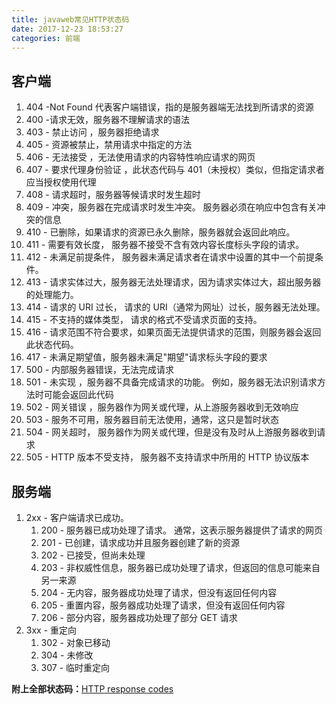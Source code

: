 ```yaml
---
title: javaweb常见HTTP状态码
date: 2017-12-23 18:53:27
categories: 前端
---
```


## 客户端
1.  404 -Not Found 代表客户端错误，指的是服务器端无法找到所请求的资源
2. 400 -请求无效，服务器不理解请求的语法
3. 403 - 禁止访问 ，服务器拒绝请求
4. 405 - 资源被禁止，禁用请求中指定的方法
5. 406 - 无法接受 ，无法使用请求的内容特性响应请求的网页
6. 407 - 要求代理身份验证 ，此状态代码与 401（未授权）类似，但指定请求者应当授权使用代理
7. 408 - 请求超时，服务器等候请求时发生超时
8. 409 - 冲突，服务器在完成请求时发生冲突。 服务器必须在响应中包含有关冲突的信息
9. 410 - 已删除，如果请求的资源已永久删除，服务器就会返回此响应。
10. 411 - 需要有效长度， 服务器不接受不含有效内容长度标头字段的请求。
11. 412 - 未满足前提条件， 服务器未满足请求者在请求中设置的其中一个前提条件。
12. 413 - 请求实体过大，服务器无法处理请求，因为请求实体过大，超出服务器的处理能力。
13. 414 - 请求的 URI 过长， 请求的 URI（通常为网址）过长，服务器无法处理。
14. 415 - 不支持的媒体类型， 请求的格式不受请求页面的支持。
15. 416 - 请求范围不符合要求，如果页面无法提供请求的范围，则服务器会返回此状态代码。
16. 417 - 未满足期望值，服务器未满足"期望"请求标头字段的要求
17. 500 - 内部服务器错误，无法完成请求
18. 501 - 未实现 ，服务器不具备完成请求的功能。 例如，服务器无法识别请求方法时可能会返回此代码
19. 502 - 网关错误 ，服务器作为网关或代理，从上游服务器收到无效响应
20. 503 - 服务不可用，服务器目前无法使用，通常，这只是暂时状态
21. 504 - 网关超时， 服务器作为网关或代理，但是没有及时从上游服务器收到请求
22. 505 - HTTP 版本不受支持， 服务器不支持请求中所用的 HTTP 协议版本

## 服务端
1. 2xx - 客户端请求已成功。 
	1. 200 - 服务器已成功处理了请求。 通常，这表示服务器提供了请求的网页
	2. 201 - 已创建，请求成功并且服务器创建了新的资源
	3. 202 - 已接受，但尚未处理
	4. 203 - 非权威性信息，服务器已成功处理了请求，但返回的信息可能来自另一来源
	5. 204 - 无内容，服务器成功处理了请求，但没有返回任何内容
	6. 205 - 重置内容，服务器成功处理了请求，但没有返回任何内容
	7. 206 - 部分内容，服务器成功处理了部分 GET 请求
2. 3xx - 重定向 
	1. 302 - 对象已移动
	2. 304 - 未修改
	3. 307 - 临时重定向

**附上全部状态码：**[HTTP response codes](https://developer.mozilla.org/zh-CN/docs/Web/HTTP/Status)
